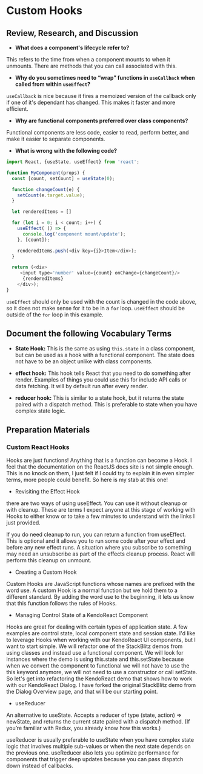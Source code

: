 # Custom Hooks 

## Review, Research, and Discussion
* **What does a component's lifecycle refer to?** 

This refers to the time from when a component mounts to when it unmounts. There are methods that you can call associated with this.  

* **Why do you sometimes need to “wrap” functions in `useCallback` when called from within `useEffect`?**

`useCallback` is nice because it fires a memoized version of the callback only if one of it's dependant has changed. This makes it faster and more efficient.  

* **Why are functional components preferred over class components?** 

Functional components are less code, easier to read, perform better, and make it easier to separate components.  

* **What is wrong with the following code?**
```js
import React, {useState, useEffect} from 'react';

function MyComponent(props) {
  const [count, setCount] = useState(0);

  function changeCount(e) {
    setCount(e.target.value);
  }

  let renderedItems = []

  for (let i = 0; i < count; i++) {
    useEffect( () => {
      console.log('component mount/update');
    }, [count]);

    renderedItems.push(<div key={i}>Item</div>);
  }

  return (<div>
     <input type='number' value={count} onChange={changeCount}/>
      {renderedItems}
    </div>);
}
```
`useEffect` should only be used with the count is changed in the code above, so it does not make sense for it to be in a `for` loop. `useEffect` should be outside of the `for` loop in this example.  

## Document the following Vocabulary Terms


* **State Hook:** This is the same as using `this.state` in a class component, but can be used as a hook with a functional component. The state does not have to be an object unlike with class components.

* **effect hook:** This hook tells React that you need to do something after render. Examples of things you could use this for include API calls or data fetching. It will by default run after every render.

* **reducer hook:** This is similar to a state hook, but it returns the state paired with a dispatch method. This is preferable to state when you have complex state logic.
 
## Preparation Materials

### Custom React Hooks

Hooks are just functions! Anything that is a function can become a Hook. I feel that the documentation on the ReactJS docs site is not simple enough. This is no knock on them, I just felt if I could try to explain it in even simpler terms, more people could benefit. So here is my stab at this one!

* Revisiting the Effect Hook

there are two ways of using useEffect. You can use it without cleanup or with cleanup. These are terms I expect anyone at this stage of working with Hooks to either know or to take a few minutes to understand with the links I just provided.

If you do need cleanup to run, you can return a function from useEffect. This is optional and it allows you to run some code after your effect and before any new effect runs. A situation where you subscribe to something may need an unsubscribe as part of the effects cleanup process. React will perform this cleanup on unmount.

* Creating a Custom Hook

Custom Hooks are JavaScript functions whose names are prefixed with the word use. A custom Hook is a normal function but we hold them to a different standard. By adding the word use to the beginning, it lets us know that this function follows the rules of Hooks.

* Managing Control State of a KendoReact Component

Hooks are great for dealing with certain types of application state. A few examples are control state, local component state and session state. I'd like to leverage Hooks when working with our KendoReact UI components, but I want to start simple. We will refactor one of the StackBlitz demos from using classes and instead use a functional component. We will look for instances where the demo is using this.state and this.setState because when we convert the component to functional we will not have to use the this keyword anymore, we will not need to use a constructor or call setState. So let's get into refactoring the KendoReact demo that shows how to work with our KendoReact Dialog. I have forked the original StackBlitz demo from the Dialog Overview page, and that will be our starting point.

* useReducer 

An alternative to useState. Accepts a reducer of type (state, action) => newState, and returns the current state paired with a dispatch method. (If you’re familiar with Redux, you already know how this works.)

useReducer is usually preferable to useState when you have complex state logic that involves multiple sub-values or when the next state depends on the previous one. useReducer also lets you optimize performance for components that trigger deep updates because you can pass dispatch down instead of callbacks.